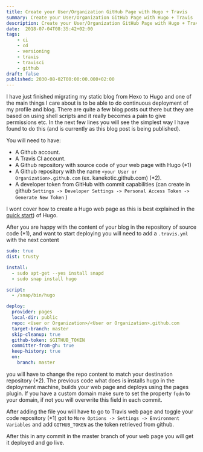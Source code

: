 ```yaml
---
title: Create your User/Organization GitHub Page with Hugo + Travis
summary: Create your User/Organization GitHub Page with Hugo + Travis
description: Create your User/Organization GitHub Page with Hugo + Travis
date:  2018-07-04T08:35:42+02:00
tags: 
    - ci
    - cd
    - versioning
    - travis
    - travisci
    - github
draft: false
published: 2030-08-02T00:00:00.000+02:00
---
```

I have just finished migrating my static blog from Hexo to Hugo and one of the main things I care about is to be able to do continuous deployment of my profile and blog. There are quite a few blog posts out there but they are based on using shell scripts and it really becomes a pain to give permissions etc. In the next few lines you will see the simplest way I have found to do this (and is currently as this blog post is being published).

You will need to have:

- A Github account.
- A Travis CI account.
- A Github repository with source code of your web page with Hugo (*1)
- A Github repository with the name `<your User or Organization>.github.com` (ex. kanekotic.github.com) (*2).
- A developer token from GitHub with commit capabilities (can create in github `Settings -> Developer Settings -> Personal Access Token -> Generate New Token` )

I wont cover how to create a Hugo web page as this is best explained in the [quick start](https://gohugo.io/getting-started/quick-start/)) of Hugo.

After you are happy with the content of your blog in the repository of source code (*1), and want to start deploying you will need to add a `.travis.yml` with the next content

```yml
sudo: true
dist: trusty

install:
  - sudo apt-get --yes install snapd
  - sudo snap install hugo

script:
  - /snap/bin/hugo 

deploy:
  provider: pages
  local-dir: public
  repo: <User or Organization>/<User or Organization>.github.com
  target-branch: master
  skip-cleanup: true
  github-token: $GITHUB_TOKEN
  committer-from-gh: true
  keep-history: true
  on:
    branch: master
```

you will have to change the repo content to match your destination repository (*2). The previous code what does is installs hugo in the deployment machine, builds your web page and deploys using the pages plugin. If you have a custom domain make sure to set the property `fqdn` to your domain, if not you will overwrite this field in each commit.

After adding the file you will have to go to Travis web page and toggle your code repository (*1) got to `More Options -> Settings -> Environment Variables` and add `GITHUB_TOKEN` as the token retrieved from github.

After this in any commit in the master branch of your web page you will get it deployed and go live. 